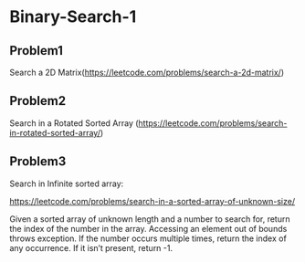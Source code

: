 # Binary-Search-1


## Problem1
Search a 2D Matrix(https://leetcode.com/problems/search-a-2d-matrix/)

## Problem2
Search in a Rotated Sorted Array (https://leetcode.com/problems/search-in-rotated-sorted-array/)




## Problem3
Search in Infinite sorted array: 

https://leetcode.com/problems/search-in-a-sorted-array-of-unknown-size/

Given a sorted array of unknown length and a number to search for, return the index of the number in the array. Accessing an element out of bounds throws exception. If the number occurs multiple times, return the index of any occurrence. If it isn’t present, return -1.

